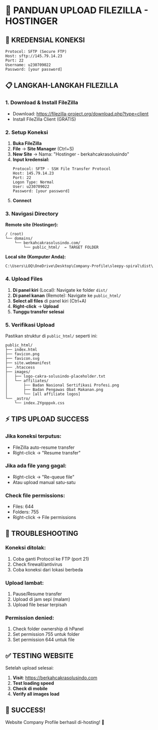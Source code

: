 # 📁 PANDUAN UPLOAD FILEZILLA - HOSTINGER

## 🔗 KREDENSIAL KONEKSI
```
Protocol: SFTP (Secure FTP)
Host: sftp://145.79.14.23
Port: 22
Username: u230709022
Password: [your password]
```

## 📋 LANGKAH-LANGKAH FILEZILLA

### 1. Download & Install FileZilla
- Download: https://filezilla-project.org/download.php?type=client
- Install FileZilla Client (GRATIS)

### 2. Setup Koneksi
1. **Buka FileZilla**
2. **File** → **Site Manager** (Ctrl+S)
3. **New Site** → Nama: "Hostinger - berkahcakrasolusindo"
4. **Input kredensial:**
   ```
   Protocol: SFTP - SSH File Transfer Protocol
   Host: 145.79.14.23
   Port: 22
   Logon Type: Normal
   User: u230709022
   Password: [your password]
   ```
5. **Connect**

### 3. Navigasi Directory
**Remote site (Hostinger):**
```
/ (root)
└── domains/
    └── berkahcakrasolusindo.com/
        └── public_html/  ← TARGET FOLDER
```

**Local site (Komputer Anda):**
```
C:\Users\LOQ\OneDrive\Desktop\Company-Profile\sleepy-spiral\dist\
```

### 4. Upload Files
1. **Di panel kiri** (Local): Navigate ke folder `dist/`
2. **Di panel kanan** (Remote): Navigate ke `public_html/`
3. **Select all files** di panel kiri (Ctrl+A)
4. **Right-click** → **Upload**
5. **Tunggu transfer selesai**

### 5. Verifikasi Upload
Pastikan struktur di `public_html/` seperti ini:
```
public_html/
├── index.html
├── favicon.png
├── favicon.svg
├── site.webmanifest
├── .htaccess
├── images/
│   ├── logo-cakra-solusindo-placeholder.txt
│   └── affiliates/
│       ├── Badan Nasional Sertifikasi Profesi.png
│       ├── Badan Pengawas Obat Makanan.png
│       └── [all affiliate logos]
└── _astro/
    └── index.2Ygoppxk.css
```

## ⚡ TIPS UPLOAD SUCCESS

### Jika koneksi terputus:
- FileZilla auto-resume transfer
- Right-click → "Resume transfer"

### Jika ada file yang gagal:
- Right-click → "Re-queue file"
- Atau upload manual satu-satu

### Check file permissions:
- Files: 644
- Folders: 755
- Right-click → File permissions

## 🚨 TROUBLESHOOTING

### Koneksi ditolak:
1. Coba ganti Protocol ke FTP (port 21)
2. Check firewall/antivirus
3. Coba koneksi dari lokasi berbeda

### Upload lambat:
1. Pause/Resume transfer
2. Upload di jam sepi (malam)
3. Upload file besar terpisah

### Permission denied:
1. Check folder ownership di hPanel
2. Set permission 755 untuk folder
3. Set permission 644 untuk file

## ✅ TESTING WEBSITE

Setelah upload selesai:
1. **Visit**: https://berkahcakrasolusindo.com
2. **Test loading speed**
3. **Check di mobile**
4. **Verify all images load**

## 🎉 SUCCESS!

Website Company Profile berhasil di-hosting! 🚀
